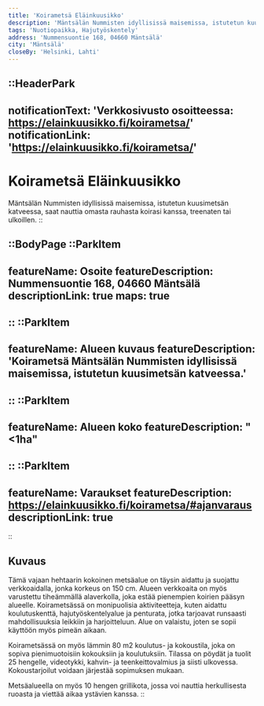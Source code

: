 ```yaml
---
title: 'Koirametsä Eläinkuusikko'
description: 'Mäntsälän Nummisten idyllisissä maisemissa, istutetun kuusimetsän katveessa, saat nauttia omasta rauhasta koirasi kanssa, treenaten tai ulkoillen.'
tags: 'Nuotiopaikka, Hajutyöskentely'
address: 'Nummensuontie 168, 04660 Mäntsälä'
city: 'Mäntsälä'
closeBy: 'Helsinki, Lahti'
---
```


::HeaderPark
---
notificationText: 'Verkkosivusto osoitteessa: https://elainkuusikko.fi/koirametsa/'
notificationLink: 'https://elainkuusikko.fi/koirametsa/'
---
# Koirametsä Eläinkuusikko
Mäntsälän Nummisten idyllisissä maisemissa, istutetun kuusimetsän katveessa, saat nauttia omasta rauhasta koirasi kanssa, treenaten tai ulkoillen.
::

::BodyPage
::ParkItem
---
featureName: Osoite
featureDescription: Nummensuontie 168, 04660 Mäntsälä
descriptionLink: true
maps: true
---
::
::ParkItem
---
featureName: Alueen kuvaus
featureDescription: 'Koirametsä Mäntsälän Nummisten idyllisissä maisemissa, istutetun kuusimetsän katveessa.'
---
::
::ParkItem
---
featureName: Alueen koko
featureDescription: "<1ha"
---
::
::ParkItem
---
featureName: Varaukset
featureDescription: https://elainkuusikko.fi/koirametsa/#ajanvaraus
descriptionLink: true
---
::
## Kuvaus

Tämä vajaan hehtaarin kokoinen metsäalue on täysin aidattu ja suojattu verkkoaidalla, jonka korkeus on 150 cm. Alueen verkkoaita on myös varustettu tiheämmällä alaverkolla, joka estää pienempien koirien pääsyn alueelle. Koirametsässä on monipuolisia aktiviteetteja, kuten aidattu koulutuskenttä, hajutyöskentelyalue ja penturata, jotka tarjoavat runsaasti mahdollisuuksia leikkiin ja harjoitteluun. Alue on valaistu, joten se sopii käyttöön myös pimeän aikaan.

Koirametsässä on myös lämmin 80 m2 koulutus- ja kokoustila, joka on sopiva pienimuotoisiin kokouksiin ja koulutuksiin. Tilassa on pöydät ja tuolit 25 hengelle, videotykki, kahvin- ja teenkeittovalmius ja siisti ulkovessa. Kokoustarjoilut voidaan järjestää sopimuksen mukaan.

Metsäalueella on myös 10 hengen grillikota, jossa voi nauttia herkullisesta ruoasta ja viettää aikaa ystävien kanssa.
::
